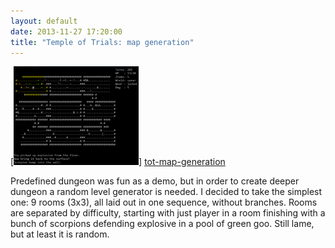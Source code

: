 ```yaml
---
layout: default
date: 2013-11-27 17:20:00
title: "Temple of Trials: map generation"
---
```

[![tot-map-generation][tot-map-generation-thumb]] [tot-map-generation]

Predefined dungeon was fun as a demo, but in order to create deeper dungeon a random level generator is needed. I decided to take the simplest one: 9 rooms (3x3), all laid out in one sequence, without branches. Rooms are separated by difficulty, starting with just player in a room finishing with a bunch of scorpions defending explosive in a pool of green goo. Still lame, but at least it is random.  
  
[tot-map-generation]: /images/tot-map-generation.png
[tot-map-generation-thumb]: /thumbs/tot-map-generation.png
